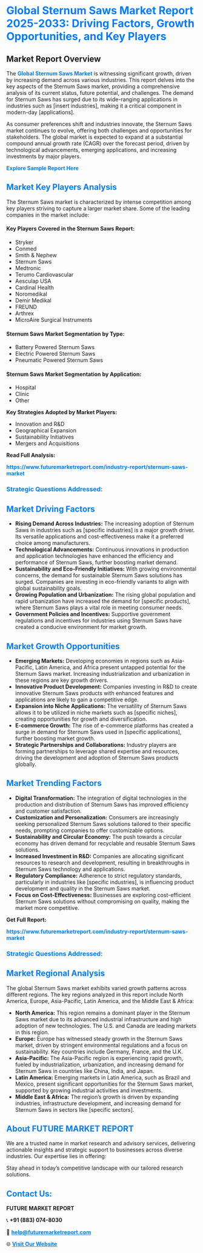 <h1 style="color: #007BFF;">Global Sternum Saws Market Report 2025-2033: Driving Factors, Growth Opportunities, and Key Players</h1>

<section id="overview">
<h2>Market Report Overview</h2>
<p>The <a href="https://www.futuremarketreport.com/industry-report/sternum-saws-market" style="color: #007BFF; text-decoration: none;"><strong>Global Sternum Saws Market</strong></a> is witnessing significant growth, driven by increasing demand across various industries. This report delves into the key aspects of the Sternum Saws market, providing a comprehensive analysis of its current status, future potential, and challenges. The demand for Sternum Saws has surged due to its wide-ranging applications in industries such as [insert industries], making it a critical component in modern-day [applications].</p>
<p>As consumer preferences shift and industries innovate, the Sternum Saws market continues to evolve, offering both challenges and opportunities for stakeholders. The global market is expected to expand at a substantial compound annual growth rate (CAGR) over the forecast period, driven by technological advancements, emerging applications, and increasing investments by major players.</p>
</section>

<section id="overview">
<p><a href="https://www.futuremarketreport.com/request-sample/reportId=98043" style="color: #007BFF; text-decoration: none;"><strong>Explore Sample Report Here</strong></a></p>
</section>

<section id="key-players">
<h2 style="color: #007BFF;">Market Key Players Analysis</h2>
<p>The Sternum Saws market is characterized by intense competition among key players striving to capture a larger market share. Some of the leading companies in the market include:</p>
<h4>Key Players Covered in the Sternum Saws Report:</h4>
<ul><li>Stryker</li><li>Conmed</li><li>Smith &amp; Nephew</li><li>Sternum Saws</li><li>Medtronic</li><li>Terumo Cardiovascular</li><li>Aesculap USA</li><li>Cardinal Health</li><li>Noromedikal</li><li>Demir Medikal</li><li>FREUND</li><li>Arthrex</li><li>MicroAire Surgical Instruments</li></ul>
<h4>Sternum Saws Market Segmentation by Type:</h4>
<ul><li>Battery Powered Sternum Saws</li><li>Electric Powered Sternum Saws</li><li>Pneumatic Powered Sternum Saws</li></ul>

<h4>Sternum Saws Market Segmentation by Application:</h4>
<ul><li>Hospital</li><li>Clinic</li><li>Other</li></ul>
<p><strong>Key Strategies Adopted by Market Players:</strong></p>
<ul>
<li>Innovation and R&D</li>
<li>Geographical Expansion</li>
<li>Sustainability Initiatives</li>
<li>Mergers and Acquisitions</li>
</ul>
</section>

<section>
<p><strong>Read Full Analysis: </strong></p><a href="https://www.futuremarketreport.com/industry-report/sternum-saws-market" style="color: #007BFF; text-decoration: none;"><strong>https://www.futuremarketreport.com/industry-report/sternum-saws-market</strong></a>
<h3 style="color: #007BFF;">Strategic Questions Addressed:</h3>
</section>

<section id="driving-factors">
<h2 style="color: #007BFF;">Market Driving Factors</h2>
<ul>
<li><strong>Rising Demand Across Industries:</strong> The increasing adoption of Sternum Saws in industries such as [specific industries] is a major growth driver. Its versatile applications and cost-effectiveness make it a preferred choice among manufacturers.</li>
<li><strong>Technological Advancements:</strong> Continuous innovations in production and application technologies have enhanced the efficiency and performance of Sternum Saws, further boosting market demand.</li>
<li><strong>Sustainability and Eco-Friendly Initiatives:</strong> With growing environmental concerns, the demand for sustainable Sternum Saws solutions has surged. Companies are investing in eco-friendly variants to align with global sustainability goals.</li>
<li><strong>Growing Population and Urbanization:</strong> The rising global population and rapid urbanization have increased the demand for [specific products], where Sternum Saws plays a vital role in meeting consumer needs.</li>
<li><strong>Government Policies and Incentives:</strong> Supportive government regulations and incentives for industries using Sternum Saws have created a conducive environment for market growth.</li>
</ul>
</section>

<section id="growth-opportunities">
<h2 style="color: #007BFF;">Market Growth Opportunities</h2>
<ul>
<li><strong>Emerging Markets:</strong> Developing economies in regions such as Asia-Pacific, Latin America, and Africa present untapped potential for the Sternum Saws market. Increasing industrialization and urbanization in these regions are key growth drivers.</li>
<li><strong>Innovative Product Development:</strong> Companies investing in R&D to create innovative Sternum Saws products with enhanced features and applications are likely to gain a competitive edge.</li>
<li><strong>Expansion into Niche Applications:</strong> The versatility of Sternum Saws allows it to be utilized in niche markets such as [specific niches], creating opportunities for growth and diversification.</li>
<li><strong>E-commerce Growth:</strong> The rise of e-commerce platforms has created a surge in demand for Sternum Saws used in [specific applications], further boosting market growth.</li>
<li><strong>Strategic Partnerships and Collaborations:</strong> Industry players are forming partnerships to leverage shared expertise and resources, driving the development and adoption of Sternum Saws products globally.</li>
</ul>
</section>

<section id="trending-factors">
<h2 style="color: #007BFF;">Market Trending Factors</h2>
<ul>
<li><strong>Digital Transformation:</strong> The integration of digital technologies in the production and distribution of Sternum Saws has improved efficiency and customer satisfaction.</li>
<li><strong>Customization and Personalization:</strong> Consumers are increasingly seeking personalized Sternum Saws solutions tailored to their specific needs, prompting companies to offer customizable options.</li>
<li><strong>Sustainability and Circular Economy:</strong> The push towards a circular economy has driven demand for recyclable and reusable Sternum Saws solutions.</li>
<li><strong>Increased Investment in R&D:</strong> Companies are allocating significant resources to research and development, resulting in breakthroughs in Sternum Saws technology and applications.</li>
<li><strong>Regulatory Compliance:</strong> Adherence to strict regulatory standards, particularly in industries like [specific industries], is influencing product development and quality in the Sternum Saws market.</li>
<li><strong>Focus on Cost-Effectiveness:</strong> Businesses are exploring cost-efficient Sternum Saws solutions without compromising on quality, making the market more competitive.</li>
</ul>
</section>

<section>
<p><strong>Get Full Report: </strong></p><a href="https://www.futuremarketreport.com/industry-report/sternum-saws-market" style="color: #007BFF; text-decoration: none;"><strong>https://www.futuremarketreport.com/industry-report/sternum-saws-market</strong></a>
<h3 style="color: #007BFF;">Strategic Questions Addressed:</h3>
</section>


<section id="regional-analysis">
<h2 style="color: #007BFF;">Market Regional Analysis</h2>
<p>The global Sternum Saws market exhibits varied growth patterns across different regions. The key regions analyzed in this report include North America, Europe, Asia-Pacific, Latin America, and the Middle East & Africa:</p>
<ul>
<li><strong>North America:</strong> This region remains a dominant player in the Sternum Saws market due to its advanced industrial infrastructure and high adoption of new technologies. The U.S. and Canada are leading markets in this region.</li>
<li><strong>Europe:</strong> Europe has witnessed steady growth in the Sternum Saws market, driven by stringent environmental regulations and a focus on sustainability. Key countries include Germany, France, and the U.K.</li>
<li><strong>Asia-Pacific:</strong> The Asia-Pacific region is experiencing rapid growth, fueled by industrialization, urbanization, and increasing demand for Sternum Saws in countries like China, India, and Japan.</li>
<li><strong>Latin America:</strong> Emerging markets in Latin America, such as Brazil and Mexico, present significant opportunities for the Sternum Saws market, supported by growing industrial activities and investments.</li>
<li><strong>Middle East & Africa:</strong> The region’s growth is driven by expanding industries, infrastructure development, and increasing demand for Sternum Saws in sectors like [specific sectors].</li>
</ul>
</section>

<footer>
<h2 style="color: #007BFF;">About FUTURE MARKET REPORT</h2>
<p>We are a trusted name in market research and advisory services, delivering actionable insights and strategic support to businesses across diverse industries. Our expertise lies in offering:</p>

<p>Stay ahead in today’s competitive landscape with our tailored research solutions.</p>

<h2 style="color: #007BFF;">Contact Us:</h2>
<p><strong>FUTURE MARKET REPORT</strong></p>
<p>📞 <strong>+91 (883) 074-8030</strong></p>
<p>📧 <strong><a href="mailto:help@futuremarketreport.com" style="color: #007BFF;">help@futuremarketreport.com</a></strong></p>
<p>🌐 <strong><a href="https://www.futuremarketreport.com/" style="color: #007BFF;">Visit Our Website</a></strong></p>
</footer>